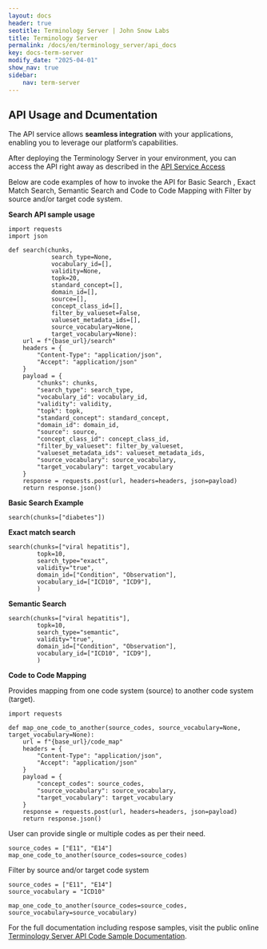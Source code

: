 ```yaml
---
layout: docs
header: true
seotitle: Terminology Server | John Snow Labs
title: Terminology Server 
permalink: /docs/en/terminology_server/api_docs
key: docs-term-server
modify_date: "2025-04-01"
show_nav: true
sidebar:
    nav: term-server
---
```


## API Usage and Dcumentation

The API service allows **seamless integration** with your applications, enabling you to leverage our platform’s capabilities.

After deploying the Terminology Server in your environment, you can access the API right away as described in the [API Service Access](docs/en/terminology_server/api_service/api_service_access.md) 

Below are code examples of how to invoke the API for Basic Search , Exact Match Search, Semantic Search and Code to Code Mapping with Filter by source and/or target code system.


**Search API sample usage**
```
import requests
import json

def search(chunks, 
            search_type=None, 
            vocabulary_id=[], 
            validity=None,
            topk=20,
            standard_concept=[], 
            domain_id=[], 
            source=[], 
            concept_class_id=[], 
            filter_by_valueset=False,
            valueset_metadata_ids=[], 
            source_vocabulary=None,
            target_vocabulary=None):
    url = f"{base_url}/search"
    headers = {
        "Content-Type": "application/json",
        "Accept": "application/json"
    }
    payload = {
        "chunks": chunks,
        "search_type": search_type,
        "vocabulary_id": vocabulary_id,
        "validity": validity,
        "topk": topk,
        "standard_concept": standard_concept,
        "domain_id": domain_id,
        "source": source,
        "concept_class_id": concept_class_id,
        "filter_by_valueset": filter_by_valueset,
        "valueset_metadata_ids": valueset_metadata_ids,
        "source_vocabulary": source_vocabulary,
        "target_vocabulary": target_vocabulary
    }
    response = requests.post(url, headers=headers, json=payload)
    return response.json()
```
**Basic Search Example**
```
search(chunks=["diabetes"])
```

**Exact match search**
```
search(chunks=["viral hepatitis"], 
        topk=10, 
        search_type="exact",
        validity="true",
        domain_id=["Condition", "Observation"],
        vocabulary_id=["ICD10", "ICD9"],
        )
```

**Semantic Search**
```
search(chunks=["viral hepatitis"], 
        topk=10, 
        search_type="semantic",
        validity="true",
        domain_id=["Condition", "Observation"],
        vocabulary_id=["ICD10", "ICD9"],
        )
```

**Code to Code Mapping**

Provides mapping from one code system (source) to another code system (target).

```
import requests

def map_one_code_to_another(source_codes, source_vocabulary=None, target_vocabulary=None):
    url = f"{base_url}/code_map"
    headers = {
        "Content-Type": "application/json",
        "Accept": "application/json"
    }
    payload = {
        "concept_codes": source_codes,
        "source_vocabulary": source_vocabulary,
        "target_vocabulary": target_vocabulary
    }
    response = requests.post(url, headers=headers, json=payload)
    return response.json()
```
User can provide single or multiple codes as per their need.
```
source_codes = ["E11", "E14"]
map_one_code_to_another(source_codes=source_codes)
```
Filter by source and/or target code system
```
source_codes = ["E11", "E14"]
source_vocabulary = "ICD10"

map_one_code_to_another(source_codes=source_codes, source_vocabulary=source_vocabulary)
```

For the full documentation including respose samples, visit the public online [Terminology Server API Code Sample Documentation](https://github.com/JohnSnowLabs/spark-nlp-workshop/blob/master/products/term_server/terminology_api.ipynb).
